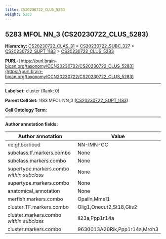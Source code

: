 ```yaml
---
title: CS20230722_CLUS_5283
weight: 5283
---
```

## 5283 MFOL NN_3 (CS20230722_CLUS_5283)
<b>Hierarchy: </b>
[CS20230722_CLAS_31](../CS20230722_CLAS_31) >
[CS20230722_SUBC_327](../CS20230722_SUBC_327) >
[CS20230722_SUPT_1183](../CS20230722_SUPT_1183) >
[CS20230722_CLUS_5283](../CS20230722_CLUS_5283)

**PURL:** [https://purl.brain-bican.org/taxonomy/CCN20230722/CS20230722_CLUS_5283](https://purl.brain-bican.org/taxonomy/CCN20230722/CS20230722_CLUS_5283)

---


**Labelset:** cluster (Rank: 0)

**Parent Cell Set:** 1183 MFOL NN_3 ([CS20230722_SUPT_1183](../CS20230722_SUPT_1183))



**Cell Ontology Term:** 

[MARKER GENES.]: #


---

[TRANSFERRED ANNOTATIONS.]: #


[AUTHOR ANNOTATION FIELDS.]: #


**Author annotation fields:**

| Author annotation | Value |
|-------------------|-------|
|neighborhood|NN-IMN-GC|
|subclass.tf.markers.combo|None|
|subclass.markers.combo|None|
|supertype.markers.combo _within subclass_|None|
|supertype.markers.combo|None|
|anatomical_annotation|None|
|merfish.markers.combo|Opalin,Mmel1|
|cluster.TF.markers.combo|Olig1,Onecut2,St18,Glis2|
|cluster.markers.combo _within subclass_|Il23a,Ppp1r14a|
|cluster.markers.combo|9630013A20Rik,Ppp1r14a,Mroh3|
